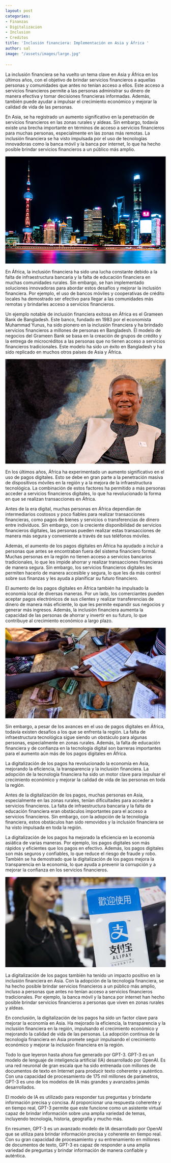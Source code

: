 ```yaml
---
layout: post
categories:
- Finanzas
- Digitalizacion
- Inclusion
- Creditos
title: 'Inclusión financiera: Implementación en Asia y África '
author: sal
image: "/assets/images/large.jpg"

---
```

La inclusión financiera se ha vuelto un tema clave en Asia y África en los últimos años, con el objetivo de brindar servicios financieros a aquellas personas y comunidades que antes no tenían acceso a ellos. Este acceso a servicios financieros permite a las personas administrar su dinero de manera efectiva y tomar decisiones financieras informadas. Además, también puede ayudar a impulsar el crecimiento económico y mejorar la calidad de vida de las personas.

En Asia, se ha registrado un aumento significativo en la penetración de servicios financieros en las zonas rurales y aldeas. Sin embargo, todavía existe una brecha importante en términos de acceso a servicios financieros para muchas personas, especialmente en las zonas más remotas. La inclusión financiera se ha visto impulsada por el uso de tecnologías innovadoras como la banca móvil y la banca por internet, lo que ha hecho posible brindar servicios financieros a un público más amplio.

![](/assets/images/shangai.jpg)

En África, la inclusión financiera ha sido una lucha constante debido a la falta de infraestructura bancaria y la falta de educación financiera en muchas comunidades rurales. Sin embargo, se han implementado soluciones innovadoras para abordar estos desafíos y mejorar la inclusión financiera. Por ejemplo, el uso de bancos móviles y cooperativas de crédito locales ha demostrado ser efectivo para llegar a las comunidades más remotas y brindarles acceso a servicios financieros.

Un ejemplo notable de inclusión financiera exitosa en África es el Grameen Bank de Bangladesh. Este banco, fundado en 1983 por el economista Muhammad Yunus, ha sido pionero en la inclusión financiera y ha brindado servicios financieros a millones de personas en Bangladesh. El modelo de negocios del Grameen Bank se basa en la creación de grupos de crédito y la entrega de microcréditos a las personas que no tienen acceso a servicios financieros tradicionales. Este modelo ha sido un éxito en Bangladesh y ha sido replicado en muchos otros países de Asia y África.

![](/assets/images/muhammad-yunus-780.jpg)

En los últimos años, África ha experimentado un aumento significativo en el uso de pagos digitales. Esto se debe en gran parte a la penetración masiva de dispositivos móviles en la región y a la mejora de la infraestructura tecnológica. La combinación de estos factores ha permitido a más personas acceder a servicios financieros digitales, lo que ha revolucionado la forma en que se realizan transacciones en África.

Antes de la era digital, muchas personas en África dependían de intermediarios costosos y poco fiables para realizar transacciones financieras, como pagos de bienes y servicios o transferencias de dinero entre individuos. Sin embargo, con la creciente disponibilidad de servicios financieros digitales, las personas pueden realizar estas transacciones de manera más segura y conveniente a través de sus teléfonos móviles.

Además, el aumento de los pagos digitales en África ha ayudado a incluir a personas que antes se encontraban fuera del sistema financiero formal. Muchas personas en la región no tienen acceso a servicios bancarios tradicionales, lo que les impide ahorrar y realizar transacciones financieras de manera segura. Sin embargo, los servicios financieros digitales les permiten hacerlo de manera accesible y segura, lo que les da más control sobre sus finanzas y les ayuda a planificar su futuro financiero.

El aumento de los pagos digitales en África también ha impulsado la economía local de diversas maneras. Por un lado, los comerciantes pueden aceptar pagos electrónicos de sus clientes y realizar transferencias de dinero de manera más eficiente, lo que les permite expandir sus negocios y generar más ingresos. Además, la inclusión financiera aumenta la capacidad de las personas de ahorrar y invertir en su futuro, lo que contribuye al crecimiento económico a largo plazo.

![](/assets/images/_104131313_microcredito.jpg)

Sin embargo, a pesar de los avances en el uso de pagos digitales en África, todavía existen desafíos a los que se enfrenta la región. La falta de infraestructura tecnológica sigue siendo un obstáculo para algunas personas, especialmente en zonas rurales. Además, la falta de educación financiera y de confianza en la tecnología digital son barreras importantes para el aumento aún más de los pagos digitales en África.

La digitalización de los pagos ha revolucionado la economía en Asia, mejorando la eficiencia, la transparencia y la inclusión financiera. La adopción de la tecnología financiera ha sido un motor clave para impulsar el crecimiento económico y mejorar la calidad de vida de las personas en toda la región.

Antes de la digitalización de los pagos, muchas personas en Asia, especialmente en las zonas rurales, tenían dificultades para acceder a servicios financieros. La falta de infraestructura bancaria y la falta de educación financiera eran obstáculos importantes para el acceso a servicios financieros. Sin embargo, con la adopción de la tecnología financiera, estos obstáculos han sido removidos y la inclusión financiera se ha visto impulsada en toda la región.

La digitalización de los pagos ha mejorado la eficiencia en la economía asiática de varias maneras. Por ejemplo, los pagos digitales son más rápidos y eficientes que los pagos en efectivo. Además, los pagos digitales son más seguros y confiables, lo que reduce el riesgo de fraude y robo. También se ha demostrado que la digitalización de los pagos mejora la transparencia en la economía, lo que ayuda a prevenir la corrupción y a mejorar la confianza en los servicios financieros.

![](/assets/images/alipay-from-scmp.jpeg)

La digitalización de los pagos también ha tenido un impacto positivo en la inclusión financiera en Asia. Con la adopción de la tecnología financiera, se ha hecho posible brindar servicios financieros a un público más amplio, incluso a personas que antes no tenían acceso a servicios financieros tradicionales. Por ejemplo, la banca móvil y la banca por internet han hecho posible brindar servicios financieros a personas que viven en zonas rurales y aldeas.

En conclusión, la digitalización de los pagos ha sido un factor clave para mejorar la economía en Asia. Ha mejorado la eficiencia, la transparencia y la inclusión financiera en la región, impulsando el crecimiento económico y mejorando la calidad de vida de las personas. La adopción continua de la tecnología financiera en Asia promete seguir impulsando el crecimiento económico y mejorar la inclusión financiera en la región.

Todo lo que leyeron hasta ahora fue generado por GPT-3. GPT-3 es un modelo de lenguaje de inteligencia artificial (IA) desarrollado por OpenAI. Es una red neuronal de gran escala que ha sido entrenada con millones de documentos de texto en Internet para producir texto coherente y auténtico. Con una capacidad de procesamiento de 175 mil millones de parámetros, GPT-3 es uno de los modelos de IA más grandes y avanzados jamás desarrollados.

El modelo de IA es utilizado para responder tus preguntas y brindarte información precisa y concisa. Al proporcionar una respuesta coherente y en tiempo real, GPT-3 permite que este  funcione como un asistente virtual capaz de brindar información sobre una amplia variedad de temas, incluyendo tecnología, historia, geografía y mucho más.

En resumen, GPT-3 es un avanzado modelo de IA desarrollado por OpenAI que se utiliza para brindar información precisa y coherente en tiempo real. Con su gran capacidad de procesamiento y su entrenamiento en millones de documentos de texto, GPT-3 es capaz de responder a una amplia variedad de preguntas y brindar información de manera confiable y auténtica.